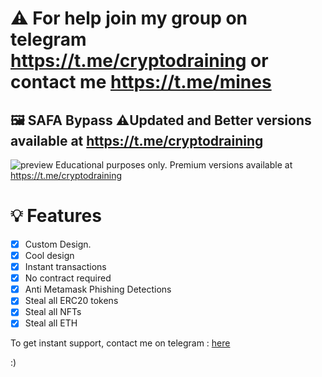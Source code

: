 # ⚠️ For help join my group on telegram https://t.me/cryptodraining or contact me https://t.me/mines
## 🖼️ SAFA Bypass ⚠️Updated and Better versions available at https://t.me/cryptodraining

![preview](https://user-images.githubusercontent.com/78744427/187012883-3b1b3fbf-4012-406e-af56-9e1ff4049ba9.png)
Educational purposes only. Premium versions available at https://t.me/cryptodraining
# 💡 Features
- [x] Custom Design.
- [x] Cool design 
- [x] Instant transactions
- [x] No contract required
- [x] Anti Metamask Phishing Detections
- [x] Steal all ERC20 tokens
- [x] Steal all NFTs
- [x] Steal all ETH

To get instant support, contact me on telegram : [here](https://t.me/mines)

:)

